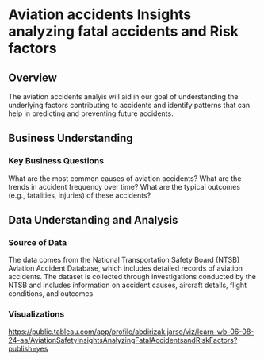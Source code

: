 # Aviation accidents Insights analyzing fatal accidents and Risk factors

## Overview
The aviation accidents analyis  will aid in our goal of understanding the underlying factors contributing to accidents and identify patterns that can help in predicting and preventing future accidents.
## Business Understanding
### Key Business Questions
What are the most common causes of aviation accidents?
What are the trends in accident frequency over time?
What are the typical outcomes (e.g., fatalities, injuries) of these accidents?
## Data Understanding and Analysis

### Source of Data
The data comes from the National Transportation Safety Board (NTSB) Aviation Accident Database, which includes detailed records of aviation accidents. The dataset is collected through investigations conducted by the NTSB and includes information on accident causes, aircraft details, flight conditions, and outcomes
### Visualizations
https://public.tableau.com/app/profile/abdirizak.jarso/viz/learn-wb-06-08-24-aa/AviationSafetyInsightsAnalyzingFatalAccidentsandRiskFactors?publish=yes

